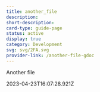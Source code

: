 ```yaml
---
title: another_file
description: 
short-description: 
card-type: guide-page
status: active
display: true
category: Development
svg: svg/2FA.svg
provider-link: /another-file-gdoc
---
```

<div class="content-section">
<div class="section-container" markdown="1">

Another file
</div>
</div> 2023-04-23T16:07:28.921Z